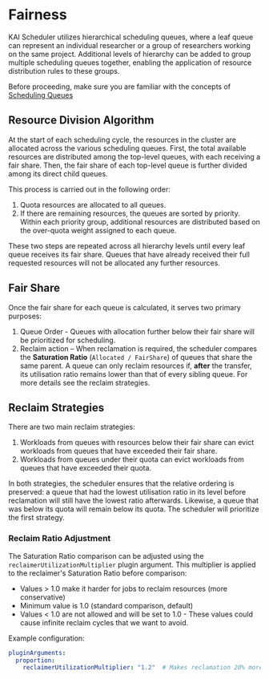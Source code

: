 # Fairness
KAI Scheduler utilizes hierarchical scheduling queues, where a leaf queue can represent an individual researcher or a group of researchers working on the same project. 
Additional levels of hierarchy can be added to group multiple scheduling queues together, enabling the application of resource distribution rules to these groups.

Before proceeding, make sure you are familiar with the concepts of [Scheduling Queues](../queues/README.md)

## Resource Division Algorithm
At the start of each scheduling cycle, the resources in the cluster are allocated across the various scheduling queues. 
First, the total available resources are distributed among the top-level queues, with each receiving a fair share. 
Then, the fair share of each top-level queue is further divided among its direct child queues. 

This process is carried out in the following order:
1. Quota resources are allocated to all queues.
2. If there are remaining resources, the queues are sorted by priority. Within each priority group, additional resources are distributed based on the over-quota weight assigned to each queue.

These two steps are repeated across all hierarchy levels until every leaf queue receives its fair share. Queues that have already received their full requested resources will not be allocated any further resources.

## Fair Share
Once the fair share for each queue is calculated, it serves two primary purposes:
1. Queue Order - Queues with allocation further below their fair share will be prioritized for scheduling.
2. Reclaim action – When reclamation is required, the scheduler compares the **Saturation Ratio** (`Allocated / FairShare`) of queues that share the same parent. A queue can only reclaim resources if, **after** the transfer, its utilisation ratio remains lower than that of every sibling queue. For more details see the reclaim strategies.

## Reclaim Strategies
There are two main reclaim strategies:
1. Workloads from queues with resources below their fair share can evict workloads from queues that have exceeded their fair share.
2. Workloads from queues under their quota can evict workloads from queues that have exceeded their quota.

In both strategies, the scheduler ensures that the relative ordering is preserved: a queue that had the lowest utilisation ratio in its level before reclamation will still have the lowest ratio afterwards. Likewise, a queue that was below its quota will remain below its quota.
The scheduler will prioritize the first strategy.

### Reclaim Ratio Adjustment
The Saturation Ratio comparison can be adjusted using the `reclaimerUtilizationMultiplier` plugin argument. This multiplier is applied to the reclaimer's Saturation Ratio before comparison:
- Values > 1.0 make it harder for jobs to reclaim resources (more conservative)
- Minimum value is 1.0 (standard comparison, default)
- Values < 1.0 are not allowed and will be set to 1.0 - These values could cause infinite reclaim cycles that we want to avoid.

Example configuration:
```yaml
pluginArguments:
  proportion:
    reclaimerUtilizationMultiplier: "1.2"  # Makes reclamation 20% more conservative
```
